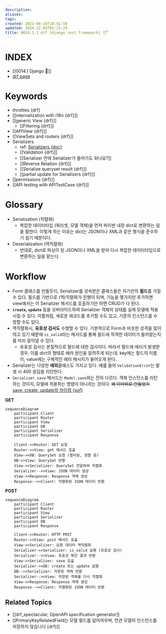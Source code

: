 ```yaml
---
description:
aliases: 
tags: 
created: 2023-06-14T10:42:59
updated: 2024-12-05T01:23:29
title: 0014.1.1 drf {django rest framework} 😴
---
```


# INDEX

- [[0014.1 Django 🎈]]
- [drf page](https://www.django-rest-framework.org/)

# Keywords

- throttles {drf}
- [[internalization with i18n {drf}]]
- [[generic View {drf}]]
	- [[Filtering {drf}]]
- [[APIView {drf}]]
- [[ViewSets and routers {drf}]]
- Serializers
	- ref: [Serializers {doc}](https://www.django-rest-framework.org/api-guide/serializers/)
	- [[Validation {drf}]]
	- [[Serializer 안에 Serializer가 들어가도 되나요?]]
	- [[Reverse Relation {drf}]]
	- [[Serialize queryset result {drf}]]
	- [[partial update for Serializers {drf}]]
- [[permissions {drf}]]
- [[API testing with APITestCase {drf}]]

# Glossary

- Serialization (직렬화)
	- 복잡한 데이터타입 (쿼리셋, 모델 객체)을 먼저 파이썬 내장 dict로 변환하는 일을 말한다. 이렇게 하는 이유는 dict는 JSON이나 XML과 같은 형식을 준수하기 쉽기 때문이다.
- Deserialization (역직렬화)
	- 반대로, dict로 파싱이 된 JSON이나 XML을 받아 다시 복잡한 데이터타입으로 변환하는 일을 맡는다.
 

# Workflow

- Form 클래스를 만들듯이, Serializer를 상속받은 클래스들은 자기만의 **필드**를 가질 수 있다. 필드를 기반으로 (역)직렬화가 진행이 되며, 기능을 몇가지만 추가하면 view에서는 이 Serializer 메서드를 호출하기만 하면 CRUD가 다 된다.
- **`create`, `update`** 등을 오버라이드하여 Serializer 객체의 상태를 실제 모델에 적용시킬 수 있다. 이름처럼, 새로운 레코드를 추가할 수도 있고, 기존의 인스턴스를 수정할 수도 있다.
- 역직렬화시, **유효성 검사도** 수행할 수 있다. 기본적으로 Form과 비슷한 성격을 많이 띄고 있기 때문에 `is_valid`라는 메서드를 통해 필드에 적격한 데이터가 들어왔는지를 미리 알아낼 수 있다.
	- 유효성 검사는 본질적으로 필드에 대한 검사이다. 따라서 필드에 에러가 발생한 경우, 이를 dict의 형태로 에러 원인을 알려주게 되는데, key에는 필드의 이름이, value에는 구체적인 에러 메시지가 들어오게 된다. 
- Serializer는 다양한 **예외**클래스도 가지고 있다. 예를 들어 `ValidationError`는 발생 시 400 응답을 리턴한다.
- `Serializer.save` 메서드는 `Model.save`와는 전혀 다르다. 객체 인스턴스를 리턴하는 것이지, 모델에 적용하는 명령이 아니라는 것이다. ~~왜 이따위로 만들었지~~ [save, create, update의 차이점 {sof}](https://stackoverflow.com/questions/45100515/what-is-the-different-between-save-create-and-update-in-django-rest-fram)

**GET**

```mermaid
sequenceDiagram
    participant Client
    participant Router
    participant View
    participant DB
    participant Serializer
    participant Response

    Client->>Router: GET 요청
    Router->>View: get 메서드 호출
    View->>DB: QuerySet 요청 (필터링, 정렬 등)
    DB->>View: QuerySet 반환
    View->>Serializer: QuerySet 전달하여 직렬화
    Serializer-->>View: JSON 데이터 생성
    View->>Response: Response 객체 생성
    Response-->>Client: 직렬화된 JSON 데이터 반환
```

**POST**

```mermaid
sequenceDiagram
    participant Client
    participant Router
    participant View
    participant Serializer
    participant DB
    participant Response

    Client->>Router: HTTP POST
    Router->>View: post 메서드 호출
    View->>Serializer: 요청 데이터 역직렬화
    Serializer->>Serializer: is_valid 실행 (유효성 검사)
    Serializer-->>View: 유효성 확인 결과 반환
    View->>Serializer: save 호출
    Serializer->>DB: create 또는 update 실행
    DB-->>Serializer: 저장된 객체 반환
    Serializer-->>View: 저장된 객체를 다시 직렬화
    View->>Response: Response 객체 생성
    Response-->>Client: 직렬화된 JSON 데이터 반환
```

## Related Topics

- [[drf_spectacular, OpenAPI specification generator]]
- [[PrimaryKeyRelatedField는 모델 필드를 덮어씌우며, 연관 모델의 인스턴스를 저장하지 않습니다 {drf}]]
